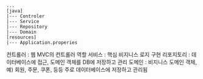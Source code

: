 ```
...
[java]
|--- Controler
|--- Service
|--- Repository
|--- Domain
[resources]
|--- Application.properies
```

컨트롤러 : 웹 MVC의 컨트롤러 역할
서비스 : 핵심 비지니스 로지 구현
리포지토리 : 데이터베이스에 접근, 도메인 객체를 DB에 저장하고 관리
도메인 : 비지니스 도메인 객체, 예) 회원, 주문, 쿠폰, 등등 주로 데이터베이스에 저장하고 관리됨